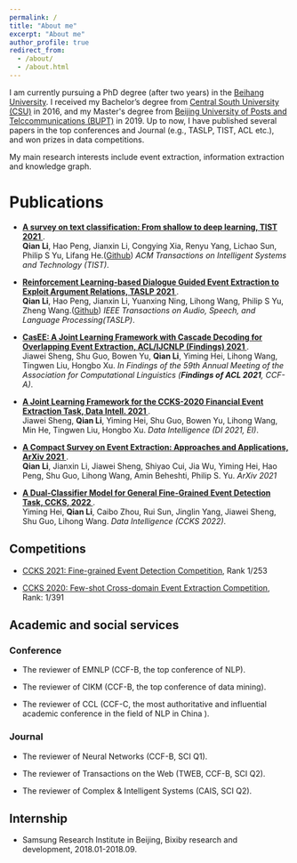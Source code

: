 ```yaml
---
permalink: /
title: "About me"
excerpt: "About me"
author_profile: true
redirect_from: 
  - /about/
  - /about.html
---
```


I am currently pursuing a PhD degree (after two years) in the [Beihang University](https://buaa.edu.cn/). I received my Bachelor’s degree from [Central South University (CSU)](https://www.csu.edu.cn/) in 2016, and my Master's degree from [Beijing University of Posts and Telccommunications (BUPT)](https://www.bupt.edu.cn/) in 2019.  Up to now, I have published several papers in the top conferences and Journal (e.g., TASLP, TIST, ACL etc.), and won prizes in data competitions. 

My main research interests include event extraction, information extraction and knowledge graph.


# Publications





- **<a href="https://arxiv.org/pdf/2008.00364.pdf" target="_blank">A survey on text classification: From shallow to deep learning, TIST 2021 </a>**.<br>
  **Qian Li**, Hao Peng, Jianxin Li, Congying Xia, Renyu Yang, Lichao Sun, Philip S Yu, Lifang He.(<a href="https://github.com/xiaoqian19940510/text-classification-surveys" target="_blank">Github</a>)
  *ACM Transactions on Intelligent Systems and Technology (TIST)*.


- **<a href="https://ieeexplore.ieee.org/abstract/document/9664363" target="_blank">Reinforcement Learning-based Dialogue Guided Event Extraction to Exploit Argument Relations, TASLP 2021 </a>**.<br>
  **Qian Li**, Hao Peng, Jianxin Li, Yuanxing Ning, Lihong Wang, Philip S Yu, Zheng Wang.(<a href="https://github.com/xiaoqian19940510/TASLP-EAREE" target="_blank">Github</a>)
  *IEEE Transactions on Audio, Speech, and Language Processing(TASLP)*.

- **<a href="https://aclanthology.org/2021.findings-acl.14/">CasEE: A Joint Learning Framework with Cascade Decoding for Overlapping Event Extraction, ACL/IJCNLP (Findings) 2021 </a>**.<br>
  Jiawei Sheng, Shu Guo, Bowen Yu, **Qian Li**, Yiming Hei, Lihong Wang, Tingwen Liu, Hongbo Xu.
  *In Findings of the 59th Annual Meeting of the Association for Computational Linguistics (**Findings of ACL 2021**, CCF-A)*.
  
- **<a href="https://direct.mit.edu/dint/article/3/3/444/100995/A-Joint-Learning-Framework-for-the-CCKS-2020" target="_blank">A Joint Learning Framework for the CCKS-2020 Financial Event Extraction Task,  Data Intell. 2021 </a>**.<br>
  Jiawei Sheng, **Qian Li**, Yiming Hei, Shu Guo, Bowen Yu, Lihong Wang, Min He, Tingwen Liu, Hongbo Xu. *Data Intelligence (DI 2021, EI)*.
  
- **<a href="https://arxiv.org/abs/2107.02126" target="_blank">A Compact Survey on Event Extraction: Approaches and Applications,  ArXiv 2021 </a>**.<br>
  **Qian Li**, Jianxin Li, Jiawei Sheng, Shiyao Cui, Jia Wu, Yiming Hei, Hao Peng, Shu Guo, Lihong Wang, Amin Beheshti, Philip S. Yu. *ArXiv 2021*

- **<a href="https://link.springer.com/chapter/10.1007/978-981-19-0713-5_3" target="_blank">A Dual-Classifier Model for General Fine-Grained Event Detection Task,  CCKS, 2022 </a>**.<br>
  Yiming Hei, **Qian Li**, Caibo Zhou, Rui Sun, Jinglin Yang, Jiawei Sheng, Shu Guo, Lihong Wang. *Data Intelligence (CCKS 2022)*.


## Competitions

- [CCKS 2021: Fine-grained Event Detection Competition](http://sigkg.cn/ccks2021/), Rank 1/253 

- [CCKS 2020: Few-shot Cross-domain Event Extraction Competition](http://sigkg.cn/ccks2020/?page_id=69#task4), Rank: 1/391 


## Academic and social services

### Conference

- The reviewer of EMNLP (CCF-B, the top conference of NLP).

- The reviewer of CIKM (CCF-B, the top conference of data mining).

- The reviewer of CCL (CCF-C, the most authoritative and influential academic conference in the field of NLP in China ).


### Journal
- The reviewer of Neural Networks (CCF-B, SCI Q1).

- The reviewer of Transactions on the Web (TWEB, CCF-B, SCI Q2).

- The reviewer of Complex & Intelligent Systems (CAIS, SCI Q2).




## Internship

- Samsung Research Institute in Beijing, Bixiby research and development, 2018.01-2018.09.


